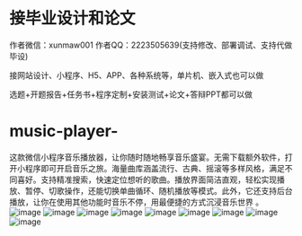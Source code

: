 # 接毕业设计和论文
作者微信：xunmaw001  作者QQ：2223505639(支持修改、部署调试、支持代做毕设)

接网站设计、小程序、H5、APP、各种系统等，单片机、嵌入式也可以做

选题+开题报告+任务书+程序定制+安装测试+论文+答辩PPT都可以做
# music-player-
这款微信小程序音乐播放器，让你随时随地畅享音乐盛宴。无需下载额外软件，打开小程序即可开启音乐之旅。海量曲库涵盖流行、古典、摇滚等多样风格，满足不同喜好。支持精准搜索，快速定位想听的歌曲。播放界面简洁直观，轻松实现播放、暂停、切歌操作，还能切换单曲循环、随机播放等模式。此外，它还支持后台播放，让你在使用其他功能时音乐不停，用最便捷的方式沉浸音乐世界 。 
![image](https://github.com/user-attachments/assets/98c3871c-3727-47e2-a619-e4b66ba32c10)
![image](https://github.com/user-attachments/assets/f26895b8-4af4-4fdb-869a-ff087bdfac55)
![image](https://github.com/user-attachments/assets/ccdb9f46-2792-4331-8eef-1b223a82b4bc)
![image](https://github.com/user-attachments/assets/908dc1d3-dca1-4263-a855-43588690c627)
![image](https://github.com/user-attachments/assets/7c36ffd6-6557-4f47-8abd-ea1fa2fab0ec)
![image](https://github.com/user-attachments/assets/f82d20ea-ddbc-4890-b5bd-9a89831dddd3)
![image](https://github.com/user-attachments/assets/1380fd8f-d2cd-4ccb-88a9-42eb9806a74a)
![image](https://github.com/user-attachments/assets/94ca08a8-111a-4d0f-be81-0fc1ad81cfb8)
![image](https://github.com/user-attachments/assets/0523bb27-c959-4871-84a2-bf176fd5c8fd)
